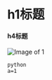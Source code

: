 # h1标题
#### h4标题
![Image of 1](https://octodex.github.com/images/parentocats-graduation_day.png)
```
python
a=1
```
